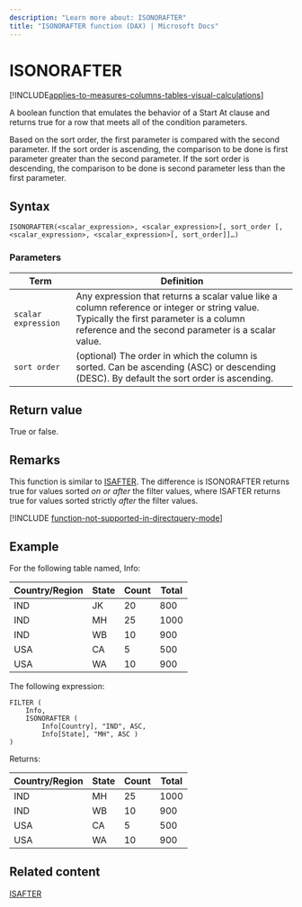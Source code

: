```yaml
---
description: "Learn more about: ISONORAFTER"
title: "ISONORAFTER function (DAX) | Microsoft Docs"
---
```

# ISONORAFTER

[!INCLUDE[applies-to-measures-columns-tables-visual-calculations](includes/applies-to-measures-columns-tables-visual-calculations.md)]
  
A boolean function that emulates the behavior of a Start At clause and returns true for a row that meets all of the condition parameters.
  
Based on the sort order, the first parameter is compared with the second parameter. If the sort order is ascending, the comparison to be done is first parameter greater than the second parameter. If the sort order is descending, the comparison to be done is second parameter less than the first parameter.  
  
## Syntax  
  
```DAX  
ISONORAFTER(<scalar_expression>, <scalar_expression>[, sort_order [, <scalar_expression>, <scalar_expression>[, sort_order]]…)  
```
  
### Parameters  
  
|Term|Definition|  
|--------|--------------|  
|`scalar expression`|Any expression that returns a scalar value like a column reference or integer or string value. Typically the first parameter is a column reference and the second parameter is a scalar value.|  
|`sort order`|(optional) The order in which the column is sorted. Can be ascending (ASC) or descending (DESC). By default the sort order is ascending.|  
  
## Return value

True or false.  

## Remarks

This function is similar to [ISAFTER](isafter-function-dax.md). The difference is ISONORAFTER returns true for values sorted *on or after* the filter values, where ISAFTER returns true for values sorted strictly *after* the filter values.

[!INCLUDE [function-not-supported-in-directquery-mode](includes/function-not-supported-in-directquery-mode.md)]

## Example

For the following table named, Info:  
  
|Country/Region|State|Count|Total|  
|-----------|---------|---------|---------|  
|IND|JK|20|800|  
|IND|MH|25|1000|  
|IND|WB|10|900|  
|USA|CA|5|500|  
|USA|WA|10|900|  

The following expression:

```dax
FILTER (
    Info,
    ISONORAFTER (
        Info[Country], "IND", ASC,
        Info[State], "MH", ASC )
)
```

Returns:

|Country/Region|State|Count|Total|  
|-----------|---------|---------|---------|  
|IND|MH|25|1000|  
|IND|WB|10|900|  
|USA|CA|5|500|  
|USA|WA|10|900|  

## Related content

[ISAFTER](isafter-function-dax.md)
